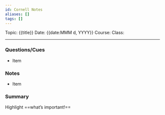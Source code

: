 ```yaml
---
id: Cornell Notes
aliases: []
tags: []
---
```


Topic: {{title}}
Date: {{date:MMM d, YYYY}}
Course:
Class:

---

### Questions/Cues

- Item

### Notes

- Item

### Summary

Highlight ==what’s important!==
